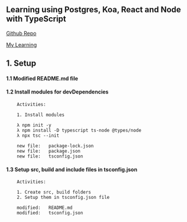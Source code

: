 ## Learning using Postgres, Koa, React and Node with TypeScript

[Github Repo](https://github.com/gurnitha/PKRN-Postgres-Koa-React-Node)

[My Learning](https://www.udemy.com/course/url-shortener-nodejs-typescript-koa-postgresql-knex-arabic/learn/lecture/37278984#overview)


## 1. Setup


#### 1.1 Modified README.md file


#### 1.2 Install modules for devDependencies
        
        Activities:

        1. Install modules

        λ npm init -y
        λ npm install -D typescript ts-node @types/node
        λ npx tsc --init

        new file:   package-lock.json
        new file:   package.json
        new file:   tsconfig.json


#### 1.3 Setup src, build and include files in tsconfig.json
        
        Activities:

        1. Create src, build folders
        2. Setup them in tsconfig.json file
        
        modified:   README.md
        modified:   tsconfig.json